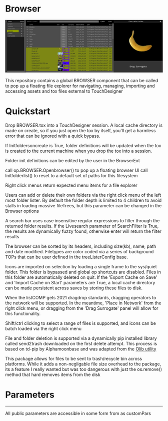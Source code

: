# Browser

![Screenshot](/Browser/lib/samples/demo.jpg)

This repository contains a global BROWSER component that
can be called to pop up a floating file explorer for navigating, managing, importing and accessing assets and tox files external to TouchDesigner

# Quickstart  
Drop BROWSER.tox into a TouchDesigner session. A local cache directory is made on create, so if you just open the tox by itself, you'll get a harmless error that can be ignored with a quick bypass.

If Initfoldersoncreate is True, folder definitions will be updated when the tox is created to the current machine when you drop the tox into a session.

Folder init definitions can be edited by the user in the BrowserExt  

call op.BROWSER.Openbrowser() to pop up a floating browser UI
call Initfolderlist() to reset to a default set of paths for this filesystem

Right click menus return expected menu items for a file explorer

Users can add or delete their own folders via the right click menu of the left most folder lister. By default the folder depth is limited to 4 children to avoid stalls in loading massive fileTrees, but this parameter can be changed in the Browser options

A search bar uses case insensitive regular expressions to filter through the returned folder results. If the Livesearch parameter of SearchFilter is True, the results are dynamically fuzzy found, otherwise enter will return the filter results

The browser can be sorted by its headers, including size(kb), name, path and date modified. Filetypes are color coded via a series of background TOPs that can be user defined in the treeListerConfig base.

Icons are imported on selection by loading a single frame to the sys/quiet folder. This folder is bypassed and global op shortcuts are disabled. Files in this folder are automatically deleted on quit. If the 'Export Cache on Save' and 'Import Cache on Start' parameters are True, a local cache directory can be made persistent across saves by storing these files to disk.  

When the listCOMP gets 2021 dragdrop standards, dragging operators to the network will be supported. In the meantime, 'Place in Network' from the right click menu, or dragging from the 'Drag Surrogate' panel will allow for this functionality.

Shift/ctrl clicking to select a range of files is supported, and icons can be batch loaded via the right click menu

File and folder deletion is supported via a dynamically pip installed library called send2trash downloaded on the first delete attempt. This process is based on td-pip by Alphamoonbase and was adapted from the [Olib utility](https://olib.amb-service.net/)  

This package allows for files to be sent to trash/recycle bin across platforms. While it adds a non-negligable file size overhead to the package, its a feature I really wanted but was too dangerous with just the os.remove() method that hard removes items from the disk


# Parameters  
------------

All public parameters are accessible in some form from as customPars
